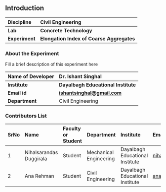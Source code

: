 ## Introduction


<b>Discipline | <b>Civil Engineering
:--|:--|
<b> Lab | <b> Concrete Technology
<b> Experiment|     <b> Elongation Index of Coarse Aggregates

### About the Experiment 

Fill a brief description of this experiment here

<b>Name of Developer | <b> Dr. Ishant Singhal
:--|:--|
<b> Institute | <b> Dayalbagh Educational Institute
<b> Email id|     <b>  ishantsinghal@gmail.com
<b> Department |  Civil Engineering

### Contributors List

SrNo | Name | Faculty or Student | Department| Institute | Email id
:--|:--|:--|:--|:--|:--|
1 | Nihalsarandas Duggirala | Student | Mechanical Engineering | Dayalbagh Educational Institute | nihalsarandasd@gmail.com
2 | Ana Rehman | Student | Civil Engineering | Dayalbagh Educational Institute | anarehmanana@gmail.com
